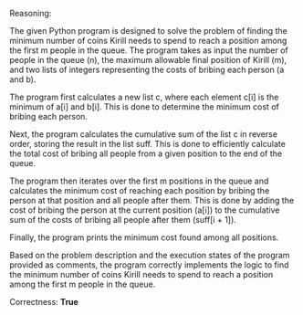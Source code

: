 Reasoning:

The given Python program is designed to solve the problem of finding the minimum number of coins Kirill needs to spend to reach a position among the first m people in the queue. The program takes as input the number of people in the queue (n), the maximum allowable final position of Kirill (m), and two lists of integers representing the costs of bribing each person (a and b).

The program first calculates a new list c, where each element c[i] is the minimum of a[i] and b[i]. This is done to determine the minimum cost of bribing each person.

Next, the program calculates the cumulative sum of the list c in reverse order, storing the result in the list suff. This is done to efficiently calculate the total cost of bribing all people from a given position to the end of the queue.

The program then iterates over the first m positions in the queue and calculates the minimum cost of reaching each position by bribing the person at that position and all people after them. This is done by adding the cost of bribing the person at the current position (a[i]) to the cumulative sum of the costs of bribing all people after them (suff[i + 1]).

Finally, the program prints the minimum cost found among all positions.

Based on the problem description and the execution states of the program provided as comments, the program correctly implements the logic to find the minimum number of coins Kirill needs to spend to reach a position among the first m people in the queue.

Correctness: **True**